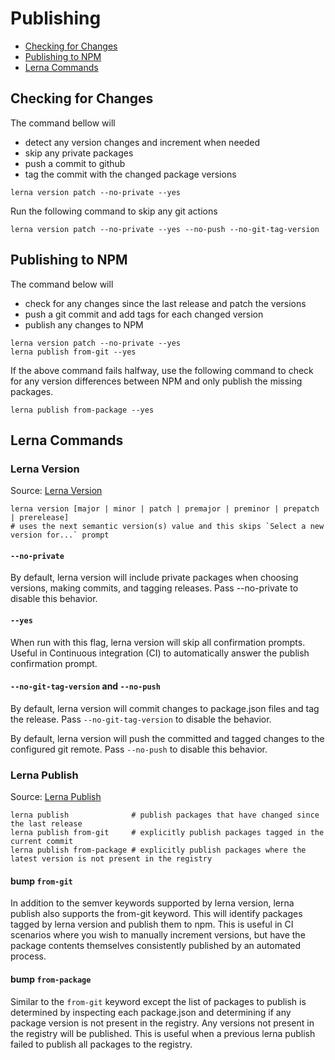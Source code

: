 # Publishing

- [Checking for Changes](./Publishing.md#checking-for-changes)
- [Publishing to NPM](./Publishing.md#publishing-to-npm)
- [Lerna Commands](./Publishing.md#lerna-commands)

## Checking for Changes

The command bellow will

- detect any version changes and increment when needed
- skip any private packages
- push a commit to github
- tag the commit with the changed package versions

```
lerna version patch --no-private --yes
```

Run the following command to skip any git actions

```
lerna version patch --no-private --yes --no-push --no-git-tag-version
```

## Publishing to NPM

The command below will

- check for any changes since the last release and patch the versions
- push a git commit and add tags for each changed version
- publish any changes to NPM

```
lerna version patch --no-private --yes
lerna publish from-git --yes
```

If the above command fails halfway, use the following command to check for any version differences between NPM and only publish the missing packages.

```
lerna publish from-package --yes
```

## Lerna Commands

### Lerna Version

Source: [Lerna Version](https://github.com/lerna/lerna/blob/main/commands/version/README.md)

```
lerna version [major | minor | patch | premajor | preminor | prepatch | prerelease]
# uses the next semantic version(s) value and this skips `Select a new version for...` prompt
```

#### `--no-private`

By default, lerna version will include private packages when choosing versions, making commits, and tagging releases. Pass --no-private to disable this behavior.

#### `--yes`

When run with this flag, lerna version will skip all confirmation prompts. Useful in Continuous integration (CI) to automatically answer the publish confirmation prompt.

#### `--no-git-tag-version` and `--no-push`

By default, lerna version will commit changes to package.json files and tag the release. Pass `--no-git-tag-version` to disable the behavior.

By default, lerna version will push the committed and tagged changes to the configured git remote. Pass `--no-push` to disable this behavior.

### Lerna Publish

Source: [Lerna Publish](https://github.com/lerna/lerna/blob/main/commands/publish/README.md)

```
lerna publish              # publish packages that have changed since the last release
lerna publish from-git     # explicitly publish packages tagged in the current commit
lerna publish from-package # explicitly publish packages where the latest version is not present in the registry
```

#### bump `from-git`

In addition to the semver keywords supported by lerna version, lerna publish also supports the from-git keyword. This will identify packages tagged by lerna version and publish them to npm. This is useful in CI scenarios where you wish to manually increment versions, but have the package contents themselves consistently published by an automated process.

#### bump `from-package`

Similar to the `from-git` keyword except the list of packages to publish is determined by inspecting each package.json and determining if any package version is not present in the registry. Any versions not present in the registry will be published. This is useful when a previous lerna publish failed to publish all packages to the registry.

